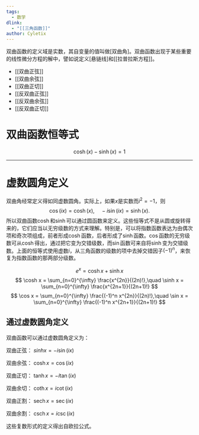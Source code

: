 ```yaml
---
tags:
  - 数学
dlink:
  - "[[三角函数]]"
author: Cyletix
---
```

双曲函数的定义域是实数，其自变量的值叫做[双曲角]。双曲函数出现于某些重要的线性微分方程的解中，譬如说定义[悬链线]和[[拉普拉斯方程]]。

- [[双曲正弦]]
- [[双曲余弦]]
- [[双曲正切]]
- [[反双曲正弦]]
- [[反双曲余弦]]
- [[反双曲正切]]


# 双曲函数恒等式
$$\cosh(x)-\sinh(x)=1$$

---
# 虚数圆角定义
双曲角经常定义得如同虚数圆角。实际上，如果$x$是实数而$i^2 = -1$，则
$$
\cos(ix) = \cosh(x),\quad -i\sin(ix) = \sinh(x).
$$
所以双曲函数$\cosh$和$\sinh$可以通过圆函数来定义。这些恒等式不是从圆或旋转得来的，它们应当以无穷级数的方式来理解。特别是，可以将指数函数表达为由偶次项和奇次项组成，前者形成$\cosh$函数，后者形成了$\sinh$函数。$\cos$函数的无穷级数可从$\cosh$得出，通过把它变为交错级数，而$\sin$函数可来自将$\sinh$变为交错级数。上面的恒等式使用虚数$i$，从三角函数的级数的项中去掉交错因子$(-1)^n$，来恢复为指数函数的那两部分级数。

$$
e^x = \cosh x + \sinh x
$$
$$
\cosh x = \sum_{n=0}^{\infty} \frac{x^{2n}}{(2n)!},\quad \sinh x = \sum_{n=0}^{\infty} \frac{x^{2n+1}}{(2n+1)!}
$$
$$
\cos x = \sum_{n=0}^{\infty} \frac{(-1)^n x^{2n}}{(2n)!},\quad \sin x = \sum_{n=0}^{\infty} \frac{(-1)^n x^{2n+1}}{(2n+1)!}
$$

## 通过虚数圆角定义
双曲函数可以通过虚数圆角定义为：

双曲正弦：
$sinh x = -i\sin(ix)$

双曲余弦：
$\cosh x = \cos(ix)$

双曲正切：
$\tanh x = -i\tan(ix)$

双曲余切：
$\coth x = i\cot(ix)$

双曲正割：
$\operatorname{sech} x = \sec(ix)$

双曲余割：
$\operatorname{csch} x = i\csc(ix)$

这些复数形式的定义得出自欧拉公式。